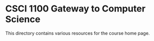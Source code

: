 # CSCI 1100 Gateway to Computer Science

This directory contains various resources for the course home page.
